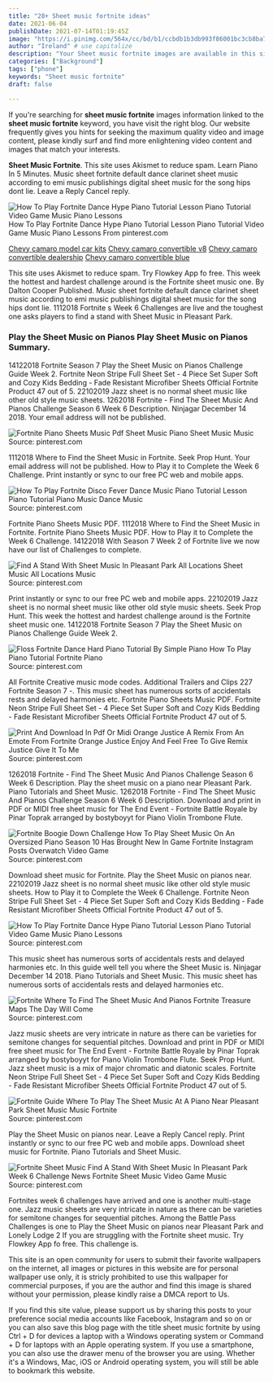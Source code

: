 ```yaml
---
title: "28+ Sheet music fortnite ideas"
date: 2021-06-04
publishDate: 2021-07-14T01:19:45Z
image: "https://i.pinimg.com/564x/cc/bd/b1/ccbdb1b3db993f86001bc3cb8ba7dc81.jpg"
author: "Ireland" # use capitalize
description: "Your Sheet music fortnite images are available in this site. Sheet music fortnite are a topic that is being searched for and liked by netizens today. You can Find and Download the Sheet music fortnite files here. Find and Download all free photos."
categories: ["Background"]
tags: ["phone"]
keywords: "Sheet music fortnite"
draft: false

---
```


If you're searching for **sheet music fortnite** images information linked to the **sheet music fortnite** keyword, you have visit the right  blog.  Our website frequently  gives you  hints  for seeking  the maximum  quality video and image  content, please kindly surf and find more enlightening video content and images  that match your interests.

**Sheet Music Fortnite**. This site uses Akismet to reduce spam. Learn Piano In 5 Minutes. Music sheet fortnite default dance clarinet sheet music according to emi music publishings digital sheet music for the song hips dont lie. Leave a Reply Cancel reply.

![How To Play Fortnite Dance Hype Piano Tutorial Lesson Piano Tutorial Video Game Music Piano Lessons](https://i.pinimg.com/originals/52/fd/60/52fd60f817fc1ffa4280c4f9df819575.jpg "How To Play Fortnite Dance Hype Piano Tutorial Lesson Piano Tutorial Video Game Music Piano Lessons")
How To Play Fortnite Dance Hype Piano Tutorial Lesson Piano Tutorial Video Game Music Piano Lessons From pinterest.com

[Chevy camaro model car kits](/chevy-camaro-model-car-kits/)
[Chevy camaro convertible v8](/chevy-camaro-convertible-v8/)
[Chevy camaro convertible dealership](/chevy-camaro-convertible-dealership/)
[Chevy camaro convertible blue](/chevy-camaro-convertible-blue/)

This site uses Akismet to reduce spam. Try Flowkey App fo free. This week the hottest and hardest challenge around is the Fortnite sheet music one. By Dalton Cooper Published. Music sheet fortnite default dance clarinet sheet music according to emi music publishings digital sheet music for the song hips dont lie. 1112018 Fortnite s Week 6 Challenges are live and the toughest one asks players to find a stand with Sheet Music in Pleasant Park.

### Play the Sheet Music on Pianos Play Sheet Music on Pianos Summary.

14122018 Fortnite Season 7 Play the Sheet Music on Pianos Challenge Guide Week 2. Fortnite Neon Stripe Full Sheet Set - 4 Piece Set Super Soft and Cozy Kids Bedding - Fade Resistant Microfiber Sheets Official Fortnite Product 47 out of 5. 22102019 Jazz sheet is no normal sheet music like other old style music sheets. 1262018 Fortnite - Find The Sheet Music And Pianos Challenge Season 6 Week 6 Description. Ninjagar December 14 2018. Your email address will not be published.


![Fortnite Piano Sheets Music Pdf Sheet Music Piano Sheet Music Music](https://i.pinimg.com/originals/74/53/a3/7453a3e24b57ce374a2a663e05a11a6f.png "Fortnite Piano Sheets Music Pdf Sheet Music Piano Sheet Music Music")
Source: pinterest.com

1112018 Where to Find the Sheet Music in Fortnite. Seek Prop Hunt. Your email address will not be published. How to Play it to Complete the Week 6 Challenge. Print instantly or sync to our free PC web and mobile apps.

![How To Play Fortnite Disco Fever Dance Music Piano Tutorial Lesson Piano Tutorial Piano Music Dance Music](https://i.pinimg.com/originals/6e/5e/aa/6e5eaa3e0da99c36d736d8cd13fe4deb.jpg "How To Play Fortnite Disco Fever Dance Music Piano Tutorial Lesson Piano Tutorial Piano Music Dance Music")
Source: pinterest.com

Fortnite Piano Sheets Music PDF. 1112018 Where to Find the Sheet Music in Fortnite. Fortnite Piano Sheets Music PDF. How to Play it to Complete the Week 6 Challenge. 14122018 With Season 7 Week 2 of Fortnite live we now have our list of Challenges to complete.

![Find A Stand With Sheet Music In Pleasant Park All Locations Sheet Music All Locations Music](https://i.ytimg.com/vi/tTRbBdmv1QA/maxresdefault.jpg "Find A Stand With Sheet Music In Pleasant Park All Locations Sheet Music All Locations Music")
Source: pinterest.com

Print instantly or sync to our free PC web and mobile apps. 22102019 Jazz sheet is no normal sheet music like other old style music sheets. Seek Prop Hunt. This week the hottest and hardest challenge around is the Fortnite sheet music one. 14122018 Fortnite Season 7 Play the Sheet Music on Pianos Challenge Guide Week 2.

![Floss Fortnite Dance Hard Piano Tutorial By Simple Piano How To Play Piano Tutorial Fortnite Piano](https://i.pinimg.com/originals/18/b8/9b/18b89ba294f3005954296f28a25ec722.jpg "Floss Fortnite Dance Hard Piano Tutorial By Simple Piano How To Play Piano Tutorial Fortnite Piano")
Source: pinterest.com

All Fortnite Creative music mode codes. Additional Trailers and Clips 227 Fortnite Season 7 -. This music sheet has numerous sorts of accidentals rests and delayed harmonies etc. Fortnite Piano Sheets Music PDF. Fortnite Neon Stripe Full Sheet Set - 4 Piece Set Super Soft and Cozy Kids Bedding - Fade Resistant Microfiber Sheets Official Fortnite Product 47 out of 5.

![Print And Download In Pdf Or Midi Orange Justice A Remix From An Emote From Fortnite Orange Justice Enjoy And Feel Free To Give Remix Justice Give It To Me](https://i.pinimg.com/originals/f1/a8/21/f1a8210e37985d5fb79220f501e5183c.png "Print And Download In Pdf Or Midi Orange Justice A Remix From An Emote From Fortnite Orange Justice Enjoy And Feel Free To Give Remix Justice Give It To Me")
Source: pinterest.com

1262018 Fortnite - Find The Sheet Music And Pianos Challenge Season 6 Week 6 Description. Play the sheet music on a piano near Pleasant Park. Piano Tutorials and Sheet Music. 1262018 Fortnite - Find The Sheet Music And Pianos Challenge Season 6 Week 6 Description. Download and print in PDF or MIDI free sheet music for The End Event - Fortnite Battle Royale by Pinar Toprak arranged by bostyboyyt for Piano Violin Trombone Flute.

![Fortnite Boogie Down Challenge How To Play Sheet Music On An Oversized Piano Season 10 Has Brought New In Game Fortnite Instagram Posts Overwatch Video Game](https://i.pinimg.com/originals/27/30/b5/2730b5d84c2d8d48d697b1f0d18abf95.jpg "Fortnite Boogie Down Challenge How To Play Sheet Music On An Oversized Piano Season 10 Has Brought New In Game Fortnite Instagram Posts Overwatch Video Game")
Source: pinterest.com

Download sheet music for Fortnite. Play the Sheet Music on pianos near. 22102019 Jazz sheet is no normal sheet music like other old style music sheets. How to Play it to Complete the Week 6 Challenge. Fortnite Neon Stripe Full Sheet Set - 4 Piece Set Super Soft and Cozy Kids Bedding - Fade Resistant Microfiber Sheets Official Fortnite Product 47 out of 5.

![How To Play Fortnite Dance Hype Piano Tutorial Lesson Piano Tutorial Video Game Music Piano Lessons](https://i.pinimg.com/originals/52/fd/60/52fd60f817fc1ffa4280c4f9df819575.jpg "How To Play Fortnite Dance Hype Piano Tutorial Lesson Piano Tutorial Video Game Music Piano Lessons")
Source: pinterest.com

This music sheet has numerous sorts of accidentals rests and delayed harmonies etc. In this guide well tell you where the Sheet Music is. Ninjagar December 14 2018. Piano Tutorials and Sheet Music. This music sheet has numerous sorts of accidentals rests and delayed harmonies etc.

![Fortnite Where To Find The Sheet Music And Pianos Fortnite Treasure Maps The Day Will Come](https://i.pinimg.com/originals/4c/8d/e4/4c8de400dc58d387fa7801ae4a9e86cf.png "Fortnite Where To Find The Sheet Music And Pianos Fortnite Treasure Maps The Day Will Come")
Source: pinterest.com

Jazz music sheets are very intricate in nature as there can be varieties for semitone changes for sequential pitches. Download and print in PDF or MIDI free sheet music for The End Event - Fortnite Battle Royale by Pinar Toprak arranged by bostyboyyt for Piano Violin Trombone Flute. Seek Prop Hunt. Jazz sheet music is a mix of major chromatic and diatonic scales. Fortnite Neon Stripe Full Sheet Set - 4 Piece Set Super Soft and Cozy Kids Bedding - Fade Resistant Microfiber Sheets Official Fortnite Product 47 out of 5.

![Fortnite Guide Where To Play The Sheet Music At A Piano Near Pleasant Park Sheet Music Music Fortnite](https://i.pinimg.com/736x/09/5e/14/095e14c54faa610ef6138adc348361e0.jpg "Fortnite Guide Where To Play The Sheet Music At A Piano Near Pleasant Park Sheet Music Music Fortnite")
Source: pinterest.com

Play the Sheet Music on pianos near. Leave a Reply Cancel reply. Print instantly or sync to our free PC web and mobile apps. Download sheet music for Fortnite. Piano Tutorials and Sheet Music.

![Fortnite Sheet Music Find A Stand With Sheet Music In Pleasant Park Week 6 Challenge News Fortnite Sheet Music Video Game Music](https://i.pinimg.com/564x/cc/bd/b1/ccbdb1b3db993f86001bc3cb8ba7dc81.jpg "Fortnite Sheet Music Find A Stand With Sheet Music In Pleasant Park Week 6 Challenge News Fortnite Sheet Music Video Game Music")
Source: pinterest.com

Fortnites week 6 challenges have arrived and one is another multi-stage one. Jazz music sheets are very intricate in nature as there can be varieties for semitone changes for sequential pitches. Among the Battle Pass Challenges is one to Play the Sheet Music on pianos near Pleasant Park and Lonely Lodge 2 If you are struggling with the Fortnite sheet music. Try Flowkey App fo free. This challenge is.

This site is an open community for users to submit their favorite wallpapers on the internet, all images or pictures in this website are for personal wallpaper use only, it is stricly prohibited to use this wallpaper for commercial purposes, if you are the author and find this image is shared without your permission, please kindly raise a DMCA report to Us.

If you find this site value, please support us by sharing this posts to your preference social media accounts like Facebook, Instagram and so on or you can also save this blog page with the title sheet music fortnite by using Ctrl + D for devices a laptop with a Windows operating system or Command + D for laptops with an Apple operating system. If you use a smartphone, you can also use the drawer menu of the browser you are using. Whether it's a Windows, Mac, iOS or Android operating system, you will still be able to bookmark this website.
